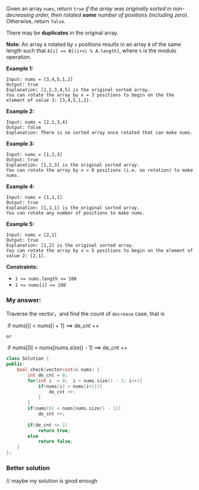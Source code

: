 Given an array `nums`, return `true` *if the array was originally sorted in non-decreasing order, then rotated **some** number of positions (including zero)*. Otherwise, return `false`.

There may be **duplicates** in the original array.

**Note:** An array `A` rotated by `x` positions results in an array `B` of the same length such that `A[i] == B[(i+x) % A.length]`, where `%` is the modulo operation.

 

**Example 1:**

```
Input: nums = [3,4,5,1,2]
Output: true
Explanation: [1,2,3,4,5] is the original sorted array.
You can rotate the array by x = 3 positions to begin on the the element of value 3: [3,4,5,1,2].
```

**Example 2:**

```
Input: nums = [2,1,3,4]
Output: false
Explanation: There is no sorted array once rotated that can make nums.
```

**Example 3:**

```
Input: nums = [1,2,3]
Output: true
Explanation: [1,2,3] is the original sorted array.
You can rotate the array by x = 0 positions (i.e. no rotation) to make nums.
```

**Example 4:**

```
Input: nums = [1,1,1]
Output: true
Explanation: [1,1,1] is the original sorted array.
You can rotate any number of positions to make nums.
```

**Example 5:**

```
Input: nums = [2,1]
Output: true
Explanation: [1,2] is the original sorted array.
You can rotate the array by x = 5 positions to begin on the element of value 2: [2,1].
```

 

**Constraints:**

- `1 <= nums.length <= 100`
- `1 <= nums[i] <= 100`



### My answer:

Traverse the vector，and find the count of `decrease` case, that is

​	if nums[i] < nums[i + 1] ==> de_cnt ++

 	or

​	if nums[0] < nums[nums.size() - 1] ==> de_cnt ++

```c++
class Solution {
public:
    bool check(vector<int>& nums) {
        int de_cnt = 0;
        for(int i  = 0;  i < nums.size() - 1; i++){
            if(nums[i] > nums[i+1]){
                de_cnt ++;
            }
        }
        if(nums[0] < nums[nums.size() - 1])
            de_cnt ++;
        
        if(de_cnt <= 1)
            return true;
        else
            return false;
    }
};
```





### Better solution

// maybe my solution is good enough



